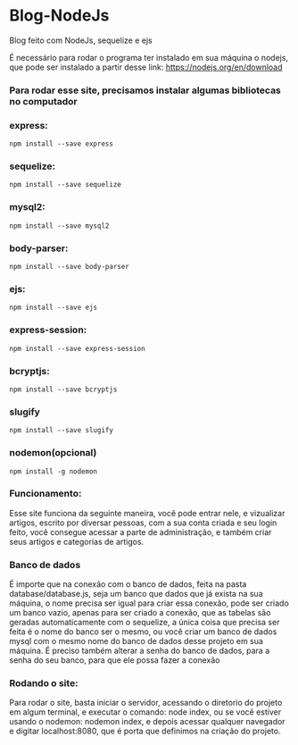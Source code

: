 # Blog-NodeJs
Blog feito com NodeJs, sequelize e ejs

É necessário para rodar o programa ter instalado em sua máquina o nodejs, que pode ser instalado a partir desse link: https://nodejs.org/en/download

### Para rodar esse site, precisamos instalar algumas bibliotecas no computador

### express:

    npm install --save express 
### sequelize:

    npm install --save sequelize 

### mysql2:

    npm install --save mysql2 

### body-parser:

    npm install --save body-parser 

### ejs:

    npm install --save ejs

### express-session:

    npm install --save express-session

### bcryptjs:

    npm install --save bcryptjs

### slugify

    npm install --save slugify
### nodemon(opcional)

    npm install -g nodemon
### Funcionamento:
Esse site funciona da seguinte maneira, você pode entrar nele, e vizualizar artigos, escrito por diversar pessoas, com a sua conta criada e seu login feito, você consegue acessar a parte de administração, e também criar seus artigos e categorias de artigos.

### Banco de dados 
É importe que na conexão com o banco de dados, feita na pasta database/database.js, seja um banco que dados que já exista na sua máquina, o nome precisa ser igual para criar essa conexão, pode ser criado um banco vazio, apenas para ser criado a conexão, que as tabelas são geradas automaticamente com o sequelize, a única coisa que precisa ser feita é o nome do banco ser o mesmo, ou você criar um banco de dados mysql com o mesmo nome do banco de dados desse projeto em sua máquina. É preciso também alterar a senha do banco de dados, para a senha do seu banco, para que ele possa fazer a conexão

### Rodando o site:
Para rodar o site, basta iniciar o servidor, acessando o diretorio do projeto em algum terminal, e executar o comando: node index, ou se você estiver usando o nodemon: nodemon index, e depois acessar qualquer navegador e digitar localhost:8080, que é porta que definimos na criação do projeto.